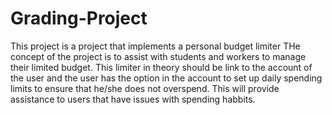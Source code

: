 # Grading-Project

This project is a project that implements a personal budget limiter
THe concept of the project is to assist with students and workers to manage their limited budget.
This limiter in theory should be link to the account of the user and the user has the option in the account to set up daily spending limits to ensure that he/she does not overspend. This will provide
assistance to users that have issues with spending habbits.
